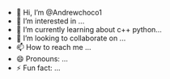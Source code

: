 - 👋 Hi, I’m @Andrewchoco1
- 👀 I’m interested in ...
- 🌱 I’m currently learning about c++ python...
- 💞️ I’m looking to collaborate on ...
- 📫 How to reach me ...
- 😄 Pronouns: ...
- ⚡ Fun fact: ...

<!---
Andrewchoco1/Andrewchoco1 is a ✨ special ✨ repository because its `README.md` (this file) appears on your GitHub profile.
You can click the Preview link to take a look at your changes.
--->
